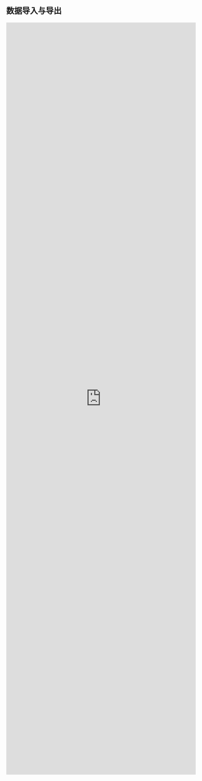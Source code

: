 ## 数据导入与导出

<iframe style="min-height:2000px" width="100%" scrolling="auto" title="AntHubTC" src="https://nbviewer.org/github/AntHubTC/AntHubTC.github.io/blob/master/pandas/jupterDoc/ufuncs.ipynb" frameborder="no" loading="lazy" allowtransparency="true" allowfullscreen="true"></iframe>